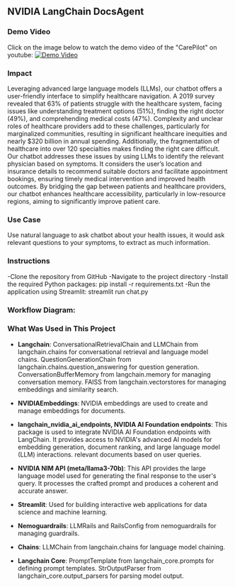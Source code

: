 ## NVIDIA LangChain DocsAgent

### Demo Video
Click on the image below to watch the demo video of the "CarePilot" on youtube:
[![Demo Video](https://github.com/msdkhani/Chatbot-symptoms/assets/76404542/11b23dcb-8b12-431b-9178-2f349455b28a)](https://www.youtube.com/watch?v=Q40DGRHC0XA)


### Impact
Leveraging advanced large language models (LLMs), our chatbot offers a user-friendly interface to simplify healthcare navigation. A 2019 survey revealed that 63% of patients struggle with the healthcare system, facing issues like understanding treatment options (51%), finding the right doctor (49%), and comprehending medical costs (47%). Complexity and unclear roles of healthcare providers add to these challenges, particularly for marginalized communities, resulting in significant healthcare inequities and nearly $320 billion in annual spending. Additionally, the fragmentation of healthcare into over 120 specialties makes finding the right care difficult. Our chatbot addresses these issues by using LLMs to identify the relevant physician based on symptoms. It considers the user’s location and insurance details to recommend suitable doctors and facilitate appointment bookings, ensuring timely medical intervention and improved health outcomes. By bridging the gap between patients and healthcare providers, our chatbot enhances healthcare accessibility, particularly in low-resource regions, aiming to significantly improve patient care.
### Use Case
Use natural language to ask chatbot about your health issues, it would ask relevant questions to your symptoms, to extract as much information.

### Instructions
 -Clone the repository from GitHub
 -Navigate to the project directory
 -Install the required Python packages: pip install -r requirements.txt
 -Run the application using Streamlit: streamlit run chat.py

### Workflow Diagram:


### What Was Used in This Project
- **Langchain**:
 ConversationalRetrievalChain and LLMChain from langchain.chains for conversational retrieval and language model chains.
 QuestionGenerationChain from langchain.chains.question_answering for question generation.
 ConversationBufferMemory from langchain.memory for managing conversation memory.
 FAISS from langchain.vectorstores for managing embeddings and similarity search.

- **NVIDIAEmbeddings**:
 NVIDIA embeddings are used to create and manage embeddings for documents.

- **langchain_nvidia_ai_endpoints, NVIDIA AI Foundation endpoints**:
  This package is used to integrate NVIDIA AI Foundation endpoints with LangChain. It provides access to NVIDIA's advanced AI models for embedding generation, document ranking, and large language model (LLM) interactions.
 relevant documents based on user queries.

- **NVIDIA NIM API (meta/llama3-70b)**:
  This API provides the large language model used for generating the final response to the user's query. It processes the crafted prompt and produces a coherent and accurate answer.


- **Streamlit**:
Used for building interactive web applications for data science and machine learning.

- **Nemoguardrails**:
LLMRails and RailsConfig from nemoguardrails for managing guardrails.

- **Chains**:
LLMChain from langchain.chains for language model chaining.

- **Langchain Core**:
PromptTemplate from langchain_core.prompts for defining prompt templates.
StrOutputParser from langchain_core.output_parsers for parsing model output.

